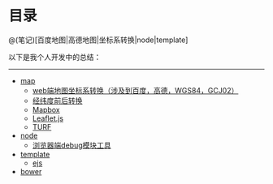 # 目录

@(笔记)[百度地图|高德地图|坐标系转换|node|template]

以下是我个人开发中的总结：

-------------------

- [map](https://github.com/lhywell/book/blob/master/map/README.md)
	- [web端地图坐标系转换（涉及到百度，高德，WGS84，GCJ02）](https://github.com/lhywell/book/blob/master/map/1.0README.md)
	- [经纬度前后转换](https://github.com/lhywell/book/blob/master/map/1.1README.md)
	- [Mapbox](https://github.com/lhywell/book/blob/master/map/1.2README.md)
	- [Leaflet.js](https://github.com/lhywell/book/blob/master/map/1.3README.md)
	- [TURF](https://github.com/lhywell/book/blob/master/map/1.4README.md)
- [node](https://github.com/lhywell/book/blob/master/node/README.md)
	- [浏览器端debug模块工具](https://github.com/lhywell/book/blob/master/node/1.1debug.md)
- [template](https://github.com/lhywell/book/blob/master/template/README.md)
	- [ejs](https://github.com/lhywell/book/blob/master/template/ejs.md)
- [bower](https://github.com/lhywell/book/blob/master/bower/README.md)
